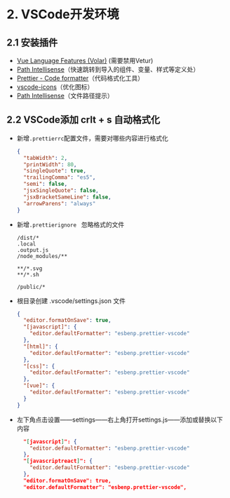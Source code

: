 # 2. VSCode开发环境

## 2.1 安装插件

- [Vue Language Features (Volar)](https://marketplace.visualstudio.com/items?itemName=Vue.volar) (需要禁用Vetur)
- [Path Intellisense](https://marketplace.visualstudio.com/items?itemName=christian-kohler.path-intellisense)（快速跳转到导入的组件、变量、样式等定义处）
- [Prettier - Code formatter](https://marketplace.visualstudio.com/items?itemName=esbenp.prettier-vscode)（代码格式化工具）
- [vscode-icons](https://marketplace.visualstudio.com/items?itemName=vscode-icons-team.vscode-icons)（优化图标）
- [Path Intellisense](https://marketplace.visualstudio.com/items?itemName=christian-kohler.path-intellisense)（文件路径提示）

## 2.2 VSCode添加 crlt + s  自动格式化

- 新增`.prettierrc`配置文件，需要对哪些内容进行格式化

  ```json
  {
    "tabWidth": 2,
    "printWidth": 80,
    "singleQuote": true,
    "trailingComma": "es5",
    "semi": false,
    "jsxSingleQuote": false,
    "jsxBracketSameLine": false,
    "arrowParens": "always"
  }
  ```

- 新增`.prettierignore ` 忽略格式的文件

  ```
  /dist/*
  .local
  .output.js
  /node_modules/**
  
  **/*.svg
  **/*.sh
  
  /public/*
  ```

- 根目录创建 .vscode/settings.json 文件

  ```json
  {
    "editor.formatOnSave": true,
    "[javascript]": {
      "editor.defaultFormatter": "esbenp.prettier-vscode"
    },
    "[html]": {
      "editor.defaultFormatter": "esbenp.prettier-vscode"
    },
    "[css]": {
      "editor.defaultFormatter": "esbenp.prettier-vscode"
    },
    "[vue]": {
      "editor.defaultFormatter": "esbenp.prettier-vscode"
    }
  }
  ```

- 左下角点击设置——settings——右上角打开settings.js——添加或替换以下内容

  ```json
    "[javascript]": {
      "editor.defaultFormatter": "esbenp.prettier-vscode"
    },
    "[javascriptreact]": {
      "editor.defaultFormatter": "esbenp.prettier-vscode"
    },
    "editor.formatOnSave": true,
    "editor.defaultFormatter": "esbenp.prettier-vscode",
  ```